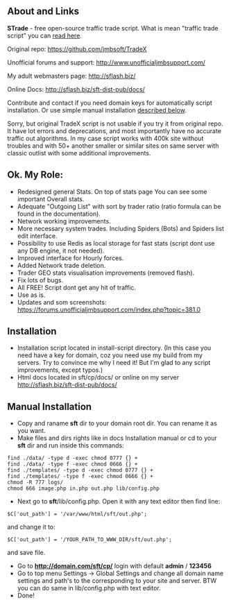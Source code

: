 ## About and Links

**STrade** - free open-source traffic trade script. What is mean "traffic trade script" you can [read here](http://sflash.biz/#solutions).


Original repo: https://github.com/jmbsoft/TradeX


Unofficial forums and support: http://www.unofficialjmbsupport.com/  


My adult webmasters page: http://sflash.biz/


Online Docs: http://sflash.biz/sft-dist-pub/docs/


Contribute and contact if you need domain keys for automatically script installation. Or use simple manual installation [described below](#manual-installation).


Sorry, but original TradeX script is not usable if you try it from original repo. It have lot errors and deprecations, and most importantly have no accurate traffic out algorithms. In my case script works with 400k site without troubles and with 50+ another smaller or similar sites on same server with classic outlist with some additional improvements.


## Ok. My Role:

- Redesigned general Stats. On top of stats page You can see some important Overall stats.
- Adequate "Outgoing List" with sort by trader ratio (ratio formula can be found in the documentation).
- Network working improvements.
- More necessary system trades. Including Spiders (Bots) and Spiders list edit interface.
- Possibility to use Redis as local storage for fast stats (script dont use any DB engine, it not needed).
- Improved interface for Hourly forces.
- Added Network trade deletion.
- Trader GEO stats visualisation improvements (removed flash).
- Fix lots of bugs.
- All FREE! Script dont get any hit of traffic.
- Use as is.
- Updates and som screenshots: https://forums.unofficialjmbsupport.com/index.php?topic=381.0


## Installation

- Installation script located in install-script directory. (In this case you need have a key for domain, coz you need use my build from my servers. Try to convince me why I need it! But I'm glad to any script improvements, except typos.)
- Html docs located in sft/cp/docs/ or online on my server http://sflash.biz/sft-dist-pub/docs/


## Manual Installation

- Copy and raname **sft** dir to your domain root dir. You can rename it as you want.
- Make files and dirs rights like in docs Installation manual or cd to your **sft** dir and run inside this commands:
```
find ./data/ -type d -exec chmod 0777 {} +
find ./data/ -type f -exec chmod 0666 {} +
find ./templates/ -type d -exec chmod 0777 {} +
find ./templates/ -type f -exec chmod 0666 {} +
chmod -R 777 logs/
chmod 666 image.php in.php out.php lib/config.php
```
- Next go to **sft**/lib/config.php. Open it with any text editor then find line:
```
$C['out_path'] = '/var/www/html/sft/out.php';
```
and change it to:
```
$C['out_path'] = '/YOUR_PATH_TO_WWW_DIR/sft/out.php';
```
and save file.
- Go to **http://domain.com/sft/cp/** login with default __admin__ / __123456__
- Go to top menu Settings -> Global Settings and change all domain name settings and path's to the corresponding to your site and server. BTW you can do same in lib/config.php with text editor.
- Done!

